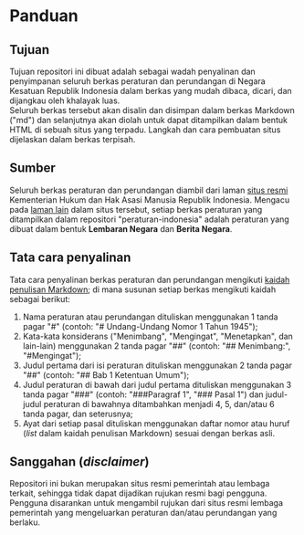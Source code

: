 # Panduan

## Tujuan

Tujuan repositori ini dibuat adalah sebagai wadah penyalinan dan penyimpanan seluruh berkas peraturan dan perundangan di Negara Kesatuan Republik Indonesia dalam berkas yang mudah dibaca, dicari, dan dijangkau oleh khalayak luas.</br>
Seluruh berkas tersebut akan disalin dan disimpan dalam berkas Markdown ("md") dan selanjutnya akan diolah untuk dapat ditampilkan dalam bentuk HTML di sebuah situs yang terpadu. Langkah dan cara pembuatan situs dijelaskan dalam berkas terpisah.

## Sumber

Seluruh berkas peraturan dan perundangan diambil dari laman [situs resmi](https://peraturan.go.id/) Kementerian Hukum dan Hak Asasi Manusia Republik Indonesia. Mengacu pada [laman lain](https://peraturan.go.id/profil.html) dalam situs tersebut, setiap berkas peraturan yang ditampilkan dalam repositori "peraturan-indonesia" adalah peraturan yang dibuat dalam bentuk **Lembaran Negara** dan **Berita Negara**.

## Tata cara penyalinan

Tata cara penyalinan berkas peraturan dan perundangan mengikuti [kaidah penulisan Markdown](https://www.markdownguide.org/basic-syntax); di mana susunan setiap berkas mengikuti kaidah sebagai berikut:
1. Nama peraturan atau perundangan dituliskan menggunakan 1 tanda pagar "#" (contoh: "# Undang-Undang Nomor 1 Tahun 1945");
2. Kata-kata konsiderans ("Menimbang", "Mengingat", "Menetapkan", dan lain-lain) menggunakan 2 tanda pagar "##" (contoh: "## Menimbang:", "#Mengingat");
3. Judul pertama dari isi peraturan dituliskan menggunakan 2 tanda pagar "##" (contoh: "## Bab 1 Ketentuan Umum");
4. Judul peraturan di bawah dari judul pertama dituliskan menggunakan 3 tanda pagar "###" (contoh: "###Paragraf 1", "### Pasal 1") dan judul-judul peraturan di bawahnya ditambahkan menjadi 4, 5, dan/atau 6 tanda pagar, dan seterusnya;
5. Ayat dari setiap pasal dituliskan menggunakan daftar nomor atau huruf (*list* dalam kaidah penulisan Markdown) sesuai dengan berkas asli.

## Sanggahan (*disclaimer*)

Repositori ini bukan merupakan situs resmi pemerintah atau lembaga terkait, sehingga tidak dapat dijadikan rujukan resmi bagi pengguna.</br>
Pengguna disarankan untuk mengambil rujukan dari situs resmi lembaga pemerintah yang mengeluarkan peraturan dan/atau perundangan yang berlaku.
